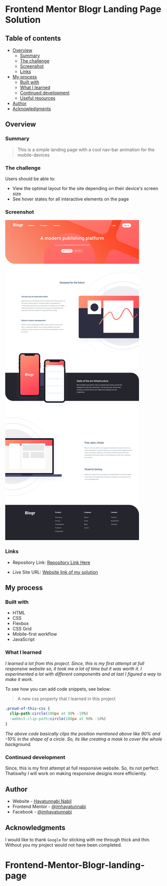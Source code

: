 # Frontend Mentor Blogr Landing Page Solution

## Table of contents

- [Overview](#overview)
  - [Summary](#summary)
  - [The challenge](#the-challenge)
  - [Screenshot](#screenshot)
  - [Links](#links)
- [My process](#my-process)
  - [Built with](#built-with)
  - [What I learned](#what-i-learned)
  - [Continued development](#continued-development)
  - [Useful resources](#useful-resources)
- [Author](#author)
- [Acknowledgments](#acknowledgments)

## Overview

### Summary

> This is a simple landing page with a cool nav-bar animation for the mobile-devices

### The challenge

Users should be able to:

- View the optimal layout for the site depending on their device's screen size
- See hover states for all interactive elements on the page

### Screenshot

![](images/Blogr-Landing-Page-Screenshot.png)

### Links

- Repository Link: [Repository Link Here]()

- Live Site URL: [Website link of my solution]()

## My process

### Built with

- HTML
- CSS
- Flexbox
- CSS Grid
- Mobile-first workflow
- JavaScript

### What I learned

_I learned a lot from this project. Since, this is my first attempt at full responsive website so, it took me a lot of time but it was worth it. I experimented a lot with different componentts and at last I figured a way to make it work._

To see how you can add code snippets, see below:

> A new css property that I learned in this project

```css
.proud-of-this-css {
  clip-path:circle(100px at 90% -10%)
  -webkit-clip-path:circle(100px at 90% -10%)
}
```

_The above code basically clips the position mentioned above like 90% and -10%
in the shape of a circle. So, its like creating a mask to cover the whole background._

### Continued development

Since, this is my first attempt at full responsive website. So, its not perfect. Thatiswhy I will work on making responsive designs more efficiently.

## Author

- Website - [Hayatunnabi Nabil](https://www.your-site.com)
- Frontend Mentor - [@imhayatunnabi](https://www.frontendmentor.io/profile/imhayatunnabi)
- Facebook - [@imhayatunnabi](https://facebook.com/imhayatunnabi)

## Acknowledgments

I would like to thank `Google` for sticking with me through thick and thin. Without you my project would not have been completed.
# Frontend-Mentor-Blogr-landing-page
